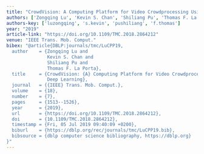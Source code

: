 ```yaml
---
title: "CrowdVision: A Computing Platform for Video Crowdprocessing Using Deep Learning"
authors: ['Zongqing Lu', 'Kevin S. Chan', 'Shiliang Pu', 'Thomas F. La Porta']
authors-key: ['luzongqing', 's.kevin', 'pushiliang', 'f.thomas']
year: "2019"
article-link: "https://doi.org/10.1109/TMC.2018.2864212"
venue: "IEEE Trans. Mob. Comput."
bibex: "@article{DBLP:journals/tmc/LuCPP19,
  author    = {Zongqing Lu and
               Kevin S. Chan and
               Shiliang Pu and
               Thomas F. La Porta},
  title     = {CrowdVision: {A} Computing Platform for Video Crowdprocessing Using
               Deep Learning},
  journal   = {{IEEE} Trans. Mob. Comput.},
  volume    = {18},
  number    = {7},
  pages     = {1513--1526},
  year      = {2019},
  url       = {https://doi.org/10.1109/TMC.2018.2864212},
  doi       = {10.1109/TMC.2018.2864212},
  timestamp = {Fri, 05 Jul 2019 09:40:09 +0200},
  biburl    = {https://dblp.org/rec/journals/tmc/LuCPP19.bib},
  bibsource = {dblp computer science bibliography, https://dblp.org}
}"
---
```

